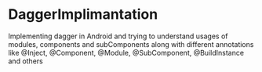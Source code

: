 # DaggerImplimantation
Implementing dagger in Android
and trying to understand usages of modules, components and subComponents
along with different annotations like @Inject, @Component, @Module, @SubComponent, @BuildInstance and others
